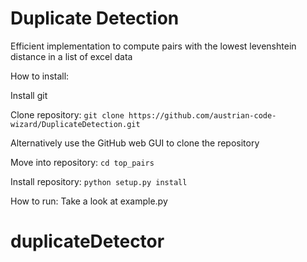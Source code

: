 # Duplicate Detection
Efficient implementation to compute pairs with the lowest levenshtein distance in a list of excel data

How to install:

Install git

Clone repository: `git clone https://github.com/austrian-code-wizard/DuplicateDetection.git`

Alternatively use the GitHub web GUI to clone the repository

Move into repository: `cd top_pairs`

Install repository: `python setup.py install`


How to run:
Take a look at example.py
# duplicateDetector
